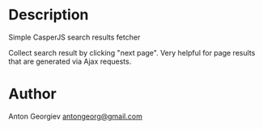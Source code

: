 # Description

Simple CasperJS search results fetcher

Collect search result by clicking "next page". Very helpful for page results that are generated via Ajax requests.

# Author

Anton Georgiev <antongeorg@gmail.com>

